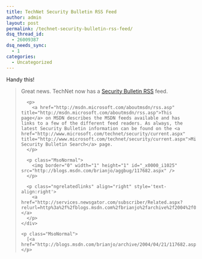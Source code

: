 ```yaml
---
title: TechNet Security Bulletin RSS Feed
author: admin
layout: post
permalink: /technet-security-bulletin-rss-feed/
dsq_thread_id:
  - 26009387
dsq_needs_sync:
  - 1
categories:
  - Uncategorized
---
```

<div class="Section1">
  <p>
    Handy this!&nbsp;
  </p>
  
  <blockquote style='margin-top:5.0pt;margin-bottom:5.0pt'>
    <div>
      <p>
        Great news. TechNet now has a <a href="http://www.microsoft.com/technet/security/bulletin/secrss.aspx" title="http://www.microsoft.com/technet/security/bulletin/secrss.aspx">Security Bulletin RSS</a> feed.
      </p>
      
      <p>
        <a href="http://msdn.microsoft.com/aboutmsdn/rss.asp" title="http://msdn.microsoft.com/aboutmsdn/rss.asp">This page</a> on MSDN describes the MSDN feeds available and has links to a few of the different feed readers. As always, the latest Security Bulletin information can be found on the <a href="http://www.microsoft.com/technet/security/current.aspx" title="http://www.microsoft.com/technet/security/current.aspx">Microsoft Security Bulletin Search</a> page.
      </p>
      
      <p class="MsoNormal">
        <img border="0" width="1" height="1" id="_x0000_i1025" src="http://blogs.msdn.com/brianjo/aggbug/117682.aspx" />
      </p>
      
      <p class="ngrelatedlinks" align="right" style='text-align:right'>
        <a href="http://services.newsgator.com/subscriber/Related.aspx?relurl=http%3a%2f%2fblogs.msdn.com%2fbrianjo%2farchive%2f2004%2f04%2f21%2f117682.aspx">Related&#8230;</a>
      </p>
    </div>
    
    <p class="MsoNormal">
      [<a href="http://blogs.msdn.com/brianjo/archive/2004/04/21/117682.aspx">BufferOverrun</a>]
    </p>
  </blockquote>
</div>